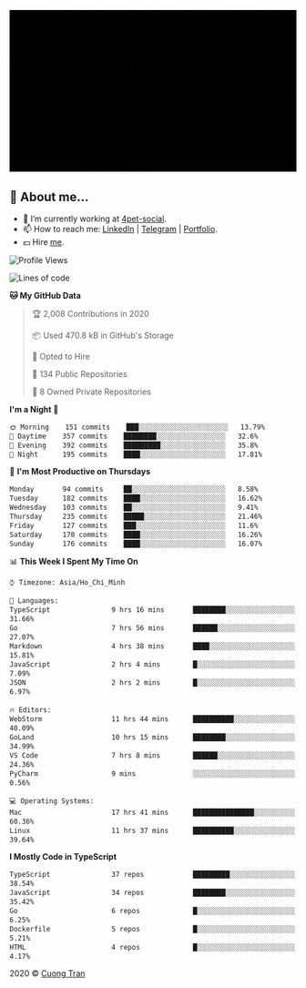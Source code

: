 ![banner](https://raw.githubusercontent.com/103cuong/103cuong/master/banner.gif)

## 🦄 About me...

- 🚀 I’m currently working at [4pet-social](https://github.com/4pet-social).
- 📫 How to reach me: [LinkedIn](https://linkedin.com/in/103cuong) | [Telegram](https://t.me/cuong103) | [Portfolio](https://103cuong.github.io/).
- 💵 Hire [me](mailto:103cuong@gmail.com).

<!--START_SECTION:waka-->
![Profile Views](http://img.shields.io/badge/Profile%20Views-127-blue)

![Lines of code](https://img.shields.io/badge/From%20Hello%20World%20I've%20written-3.3%20million%20Lines%20of%20code-blue)

**🐱 My GitHub Data** 

> 🏆 2,008 Contributions in 2020
 > 
> 📦 Used 470.8 kB in GitHub's Storage 
 > 
> 💼 Opted to Hire
 > 
> 📜 134 Public Repositories 
 > 
> 🔑 8 Owned Private Repositories 

**I'm a Night 🦉** 

```text
🌞 Morning    151 commits    ███░░░░░░░░░░░░░░░░░░░░░░   13.79% 
🌆 Daytime    357 commits    ████████░░░░░░░░░░░░░░░░░   32.6% 
🌃 Evening    392 commits    █████████░░░░░░░░░░░░░░░░   35.8% 
🌙 Night      195 commits    ████░░░░░░░░░░░░░░░░░░░░░   17.81%

```
📅 **I'm Most Productive on Thursdays** 

```text
Monday       94 commits     ██░░░░░░░░░░░░░░░░░░░░░░░   8.58% 
Tuesday      182 commits    ████░░░░░░░░░░░░░░░░░░░░░   16.62% 
Wednesday    103 commits    ██░░░░░░░░░░░░░░░░░░░░░░░   9.41% 
Thursday     235 commits    █████░░░░░░░░░░░░░░░░░░░░   21.46% 
Friday       127 commits    ███░░░░░░░░░░░░░░░░░░░░░░   11.6% 
Saturday     178 commits    ████░░░░░░░░░░░░░░░░░░░░░   16.26% 
Sunday       176 commits    ████░░░░░░░░░░░░░░░░░░░░░   16.07%

```


📊 **This Week I Spent My Time On** 

```text
⌚︎ Timezone: Asia/Ho_Chi_Minh

💬 Languages: 
TypeScript               9 hrs 16 mins       ████████░░░░░░░░░░░░░░░░░   31.66% 
Go                       7 hrs 56 mins       ██████░░░░░░░░░░░░░░░░░░░   27.07% 
Markdown                 4 hrs 38 mins       ████░░░░░░░░░░░░░░░░░░░░░   15.81% 
JavaScript               2 hrs 4 mins        █░░░░░░░░░░░░░░░░░░░░░░░░   7.09% 
JSON                     2 hrs 2 mins        █░░░░░░░░░░░░░░░░░░░░░░░░   6.97%

🔥 Editors: 
WebStorm                 11 hrs 44 mins      ██████████░░░░░░░░░░░░░░░   40.09% 
GoLand                   10 hrs 15 mins      ████████░░░░░░░░░░░░░░░░░   34.99% 
VS Code                  7 hrs 8 mins        ██████░░░░░░░░░░░░░░░░░░░   24.36% 
PyCharm                  9 mins              ░░░░░░░░░░░░░░░░░░░░░░░░░   0.56%

💻 Operating Systems: 
Mac                      17 hrs 41 mins      ███████████████░░░░░░░░░░   60.36% 
Linux                    11 hrs 37 mins      ██████████░░░░░░░░░░░░░░░   39.64%

```

**I Mostly Code in TypeScript** 

```text
TypeScript               37 repos            █████████░░░░░░░░░░░░░░░░   38.54% 
JavaScript               34 repos            ████████░░░░░░░░░░░░░░░░░   35.42% 
Go                       6 repos             █░░░░░░░░░░░░░░░░░░░░░░░░   6.25% 
Dockerfile               5 repos             █░░░░░░░░░░░░░░░░░░░░░░░░   5.21% 
HTML                     4 repos             █░░░░░░░░░░░░░░░░░░░░░░░░   4.17%

```



<!--END_SECTION:waka-->

2020 © [Cuong Tran](https://github.com/103cuong)
